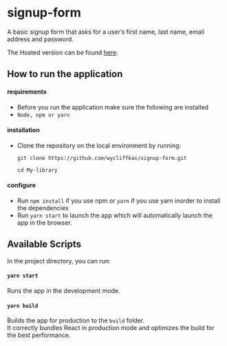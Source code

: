 # signup-form
A basic signup form that asks for a user’s first name, last name, email address and password.

The Hosted version can be found [here](https://quizzical-goldwasser-ae7393.netlify.app/).

## How to run the application

#### requirements

- Before you run the application make sure the following are installed
- `Node, npm or yarn`

#### installation

- Clone the repository on the local environment by running:

  `git clone https://github.com/wycliffkas/signup-form.git`

  `cd My-library`
  
#### configure
- Run `npm install` if you use npm or `yarn` if you use yarn inorder to install the dependencies
- Run `yarn start` to launch the app which will automatically launch the app in the browser.

## Available Scripts

In the project directory, you can run:

#### `yarn start`

Runs the app in the development mode.

#### `yarn build`

Builds the app for production to the `build` folder.<br />
It correctly bundles React in production mode and optimizes the build for the best performance.
